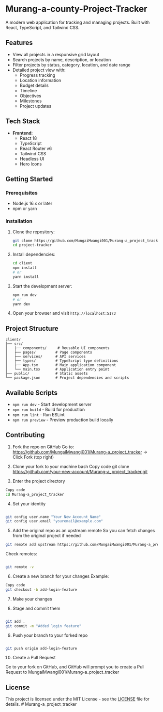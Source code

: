 #  Murang-a-county-Project-Tracker

A modern web application for tracking and managing projects. Built with React, TypeScript, and Tailwind CSS.

## Features

- View all projects in a responsive grid layout
- Search projects by name, description, or location
- Filter projects by status, category, location, and date range
- Detailed project view with:
  - Progress tracking
  - Location information
  - Budget details
  - Timeline
  - Objectives
  - Milestones
  - Project updates

## Tech Stack

- **Frontend:**
  - React 18
  - TypeScript
  - React Router v6
  - Tailwind CSS
  - Headless UI
  - Hero Icons

## Getting Started

### Prerequisites

- Node.js 16.x or later
- npm or yarn

### Installation

1. Clone the repository:
   ```bash
   git clone https://github.com/MungaiMwangi001/Murang-a_project_tracker
   cd project-tracker
   ```

2. Install dependencies:
   ```bash
   cd client
   npm install
   # or
   yarn install
   ```

3. Start the development server:
   ```bash
   npm run dev
   # or
   yarn dev
   ```

4. Open your browser and visit `http://localhost:5173`

## Project Structure

```
client/
├── src/
│   ├── components/     # Reusable UI components
│   ├── pages/         # Page components
│   ├── services/      # API services
│   ├── types/         # TypeScript type definitions
│   ├── App.tsx        # Main application component
│   └── main.tsx       # Application entry point
├── public/            # Static assets
└── package.json       # Project dependencies and scripts
```

## Available Scripts

- `npm run dev` - Start development server
- `npm run build` - Build for production
- `npm run lint` - Run ESLint
- `npm run preview` - Preview production build locally

## Contributing

1. Fork the repo on GitHub
Go to: https://github.com/MungaiMwangi001/Murang-a_project_tracker
->  Click Fork (top right)

2. Clone your fork to your machine
bash
Copy code
git clone https://github.com/your-new-account/Murang-a_project_tracker.git

3. Enter the project directory
```bash
Copy code
cd Murang-a_project_tracker
```
4. Set your identity

```bash

git config user.name "Your New Account Name"
git config user.email "youremail@example.com"

```

5. Add the original repo as an upstream remote
So you can fetch changes from the original project if needed

```bash
git remote add upstream https://github.com/MungaiMwangi001/Murang-a_project_tracker.git
```
Check remotes:

```bash

git remote -v
```

6. Create a new branch for your changes
Example:

```bash
Copy code
git checkout -b add-login-feature

```
7. Make your changes

8. Stage and commit them

```bash

git add .
git commit -m "Added login feature"
```
9. Push your branch to your forked repo
```bash

git push origin add-login-feature
```
10. Create a Pull Request

Go to your fork on GitHub, and GitHub will prompt you to create a Pull Request to MungaiMwangi001/Murang-a_project_tracker

## License

This project is licensed under the MIT License - see the [LICENSE](LICENSE) file for details. # Murang-a_project_tracker
